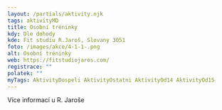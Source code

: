 ```yaml
---
layout: /partials/aktivity.njk
tags: aktivityMD
title: Osobní tréninky
kdy: Dle dohody
kde: Fit studiu R.Jaroš, Slovany 3051
foto: /images/akce/4-1-1-.png
alt: Osobní tréninky
web: https://fitstudiojaros.com/
registrace: ""
polatek: ""
myTags: AktivityDospeli AktivityOstatni AktivityOd14 AktivityOd15
---
```

V﻿íce informací u R. Jaroše